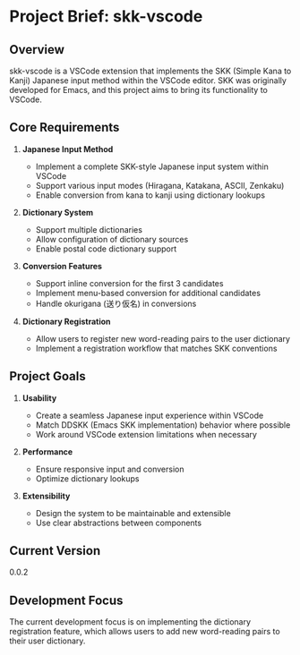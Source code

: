 # Project Brief: skk-vscode

## Overview
skk-vscode is a VSCode extension that implements the SKK (Simple Kana to Kanji) Japanese input method within the VSCode editor. SKK was originally developed for Emacs, and this project aims to bring its functionality to VSCode.

## Core Requirements

1. **Japanese Input Method**
   - Implement a complete SKK-style Japanese input system within VSCode
   - Support various input modes (Hiragana, Katakana, ASCII, Zenkaku)
   - Enable conversion from kana to kanji using dictionary lookups

2. **Dictionary System**
   - Support multiple dictionaries
   - Allow configuration of dictionary sources
   - Enable postal code dictionary support

3. **Conversion Features**
   - Support inline conversion for the first 3 candidates
   - Implement menu-based conversion for additional candidates
   - Handle okurigana (送り仮名) in conversions

4. **Dictionary Registration**
   - Allow users to register new word-reading pairs to the user dictionary
   - Implement a registration workflow that matches SKK conventions

## Project Goals

1. **Usability**
   - Create a seamless Japanese input experience within VSCode
   - Match DDSKK (Emacs SKK implementation) behavior where possible
   - Work around VSCode extension limitations when necessary

2. **Performance**
   - Ensure responsive input and conversion
   - Optimize dictionary lookups

3. **Extensibility**
   - Design the system to be maintainable and extensible
   - Use clear abstractions between components

## Current Version
0.0.2

## Development Focus
The current development focus is on implementing the dictionary registration feature, which allows users to add new word-reading pairs to their user dictionary.
